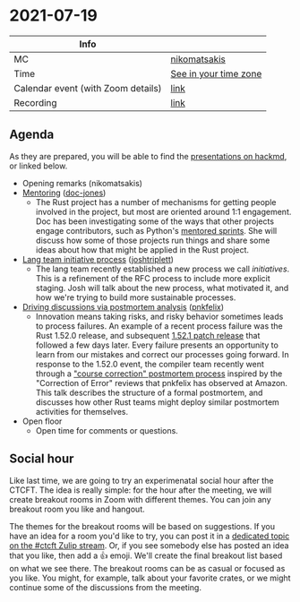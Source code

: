 # 2021-07-19

| Info                               |                                      |
| ---------------------------------- | ------------------------------------ |
| MC                                 | [nikomatsakis]                       |
| Time                               | [See in your time zone][timezone]    |
| Calendar event (with Zoom details) | [link][cal]                          |
| Recording                          | [link][watch]                        |

[timezone]: https://everytimezone.com/s/0b504718
[cal]: https://calendar.google.com/event?action=TEMPLATE&tmeid=MmNqaGg4Y3U1c3IzMXNrdHY3bWYydmwzZm8gN24wdnZvcWZlMGtibms2aTA0dWl1NTJ0MzBAZw&tmsrc=7n0vvoqfe0kbnk6i04uiu52t30%40group.calendar.google.com
[watch]: https://youtu.be/9CEgmlfCVa0

## Agenda

As they are prepared, you will be able to find the [presentations on hackmd](https://hackmd.io/@rust-ctcft?tags=%5B%222021-07-19%22%5D), or linked below.

- Opening remarks (nikomatsakis)
- [Mentoring](https://hackmd.io/@rust-ctcft/BywLCHqpd#/) ([doc-jones])
  - The Rust project has a number of mechanisms for getting people involved in the project, but most are oriented around 1:1 engagement. Doc has been investigating some of the ways that other projects engage contributors, such as Python's [mentored sprints](https://www.mentored-sprints.dev/). She will discuss how some of those projects run things and share some ideas about how that might be applied in the Rust project.
- [Lang team initiative process](https://hackmd.io/@rust-ctcft/H1ZV1U5pd#/) ([joshtriplett])
  - The lang team recently established a new process we call _initiatives_. This is a refinement of the RFC process to include more explicit staging. Josh will talk about the new process, what motivated it, and how we're trying to build more sustainable processes.
- [Driving discussions via postmortem analysis](https://hackmd.io/@rust-ctcft/SJOd3Sqad#/) ([pnkfelix])
  - Innovation means taking risks, and risky behavior sometimes leads to process failures. An example of a recent process failure was the Rust 1.52.0 release, and subsequent [1.52.1 patch release][] that followed a few days later. Every failure presents an opportunity to learn from our mistakes and correct our processes going forward. In response to the 1.52.0 event, the compiler team recently went through a ["course correction" postmortem process][fingerprint coe] inspired by the "Correction of Error" reviews that pnkfelix has observed at Amazon. This talk describes the structure of a formal postmortem, and discusses how other Rust teams might deploy similar postmortem activities for themselves.
- Open floor
  - Open time for comments or questions.

[1.52.1 patch release]: https://blog.rust-lang.org/2021/05/10/Rust-1.52.1.html
[fingerprint coe]: https://hackmd.io/DhKzaRUgTVGSmhW8Mj0c8A

## Social hour

Like last time, we are going to try an experimenatal social hour after the CTCFT. The idea is really simple: for the hour after the meeting, we will create breakout rooms in Zoom with different themes. You can join any breakout room you like and hangout.

The themes for the breakout rooms will be based on suggestions. If you have an idea for a room you'd like to try, you can post it in a [dedicated topic on the #ctcft Zulip stream](https://rust-lang.zulipchat.com/#narrow/stream/286036-ctcft/topic/social.20hour.202021-06-21). Or, if you see somebody else has posted an idea that you like, then add a 👍 emoji. We'll create the final breakout list based on what we see there. The breakout rooms can be as casual or focused as you like. You might, for example, talk about your favorite crates, or we might continue some of the discussions from the meeting.

[ctcft calendar]: https://calendar.google.com/calendar/embed?src=7n0vvoqfe0kbnk6i04uiu52t30%40group.calendar.google.com
[nikomatsakis]: https://github.com/nikomatsakis/
[rylev]: https://github.com/rylev/
[m-ou-se]: https://github.com/m-ou-se/
[pnkfelix]: https://github.com/pnkfelix/
[wesleywiser]: https://github.com/wesleywiser/
[yaahc]: https://github.com/yaahc/
[doc-jones]: https://github.com/doc-jones/
[joshtriplett]: https://github.com/joshtriplett/
